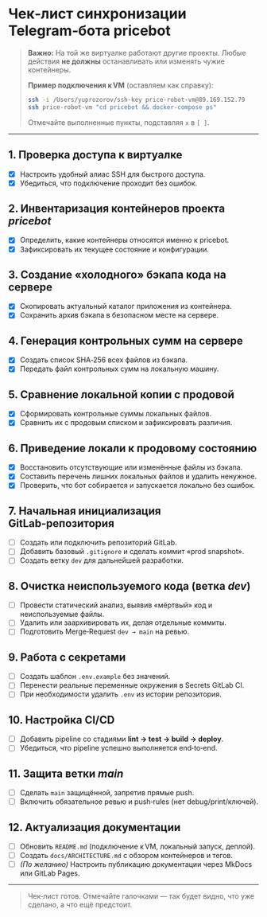 # Чек‑лист синхронизации Telegram‑бота **pricebot**

> **Важно:** На той же виртуалке работают другие проекты. Любые действия **не должны** останавливать или изменять чужие контейнеры.
>
> **Пример подключения к VM** (оставляем как справку):
> ```bash
> ssh -i /Users/yuprozorov/ssh-key price-robot-vm@89.169.152.79
> ssh price-robot-vm "cd pricebot && docker-compose ps"
> ```
>
> Отмечайте выполненные пункты, подставляя `x` в `[ ]`.

---

## 1. Проверка доступа к виртуалке
- [x] Настроить удобный алиас SSH для быстрого доступа.
- [x] Убедиться, что подключение проходит без ошибок.

## 2. Инвентаризация контейнеров проекта *pricebot*
- [x] Определить, какие контейнеры относятся именно к pricebot.
- [x] Зафиксировать их текущее состояние и конфигурации.

## 3. Создание «холодного» бэкапа кода на сервере
- [x] Скопировать актуальный каталог приложения из контейнера.
- [x] Сохранить архив бэкапа в безопасном месте на сервере.

## 4. Генерация контрольных сумм на сервере
- [x] Создать список SHA‑256 всех файлов из бэкапа.
- [x] Передать файл контрольных сумм на локальную машину.

## 5. Сравнение локальной копии с продовой
- [x] Сформировать контрольные суммы локальных файлов.
- [x] Сравнить их с продовым списком и зафиксировать различия.

## 6. Приведение локали к продовому состоянию
- [x] Восстановить отсутствующие или изменённые файлы из бэкапа.
- [x] Составить перечень лишних локальных файлов и удалить ненужное.
- [x] Проверить, что бот собирается и запускается локально без ошибок.

## 7. Начальная инициализация GitLab‑репозитория
- [ ] Создать или подключить репозиторий GitLab.
- [ ] Добавить базовый `.gitignore` и сделать коммит «prod snapshot».
- [ ] Создать ветку `dev` для дальнейшей разработки.

## 8. Очистка неиспользуемого кода (ветка *dev*)
- [ ] Провести статический анализ, выявив «мёртвый» код и неиспользуемые файлы.
- [ ] Удалить или заархивировать их, делая отдельные коммиты.
- [ ] Подготовить Merge‑Request `dev → main` на ревью.

## 9. Работа с секретами
- [ ] Создать шаблон `.env.example` без значений.
- [ ] Перенести реальные переменные окружения в Secrets GitLab CI.
- [ ] При необходимости удалить `.env` из истории репозитория.

## 10. Настройка CI/CD
- [ ] Добавить pipeline со стадиями **lint → test → build → deploy**.
- [ ] Убедиться, что pipeline успешно выполняется end‑to‑end.

## 11. Защита ветки *main*
- [ ] Сделать `main` защищённой, запретив прямые push.
- [ ] Включить обязательное ревью и push‑rules (нет debug/print/ключей).

## 12. Актуализация документации
- [ ] Обновить `README.md` (подключение к VM, локальный запуск, деплой).
- [ ] Создать `docs/ARCHITECTURE.md` с обзором контейнеров и тегов.
- [ ] *(По желанию)* Настроить публикацию документации через MkDocs или GitLab Pages.

---

> Чек‑лист готов. Отмечайте галочками — так будет видно, что уже сделано, а что ещё предстоит.


